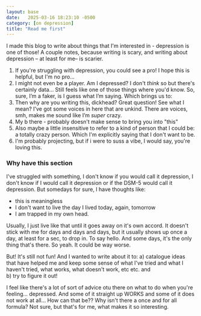 ```yaml
---
layout: base
date:   2025-03-16 18:23:10 -0500
category: [on depression]
title: "Read me first"
---
```

I made this blog to write about things that I'm interested in - depression is one of those! A couple notes, because writing is scary, and writing about depression – at least for me– is scarier.

1. If you're struggling with depression, you could see a pro! I hope this is helpful, but I'm no pro... 
2. I might not even be a player. Am I depressed? I don't *think* so but there's certainly data... Still feels like one of those things where you'd know. So, sure, I’m a faker, is I guess what I’m saying. Which brings us to:
3. Then why are you writing this, dickhead? Great question! See what I mean? I’ve got some voices in here that are unkind. There are voices, smh, makes me sound like I’m *super* crazy. 
4. My b there - probably doesn't make sense to bring you into "this" 
5. Also maybe a little insensitive to refer to a kind of person that I could be: a totally crazy person. Which I'm explicitly saying that I don't want to be. 
5. I'm probably projecting, but if i were to suss a vibe, I would say, you're loving this. 

### Why have this section
I've struggled with something, I don't know if you would call it depression, I don't know if I would call it depression or if the DSM-5 would call it depression. But somedays for sure, I have thoughts like: 
- this is meaningless
- I don't want to live the day I lived today, again, tomorrow
- I am trapped in my own head. 

Usually, I just live like that until it goes away on it's own accord. It doesn't stick with me for days and days and days, but it usually shows up once a day, at least for a sec, to drop in. To say hello. And some days, it's the only thing that's there. So yeah. It could be way worse. 

But! It's still not fun! And I wanted to write about it to: 
a) catalogue ideas that have helped me and keep some sense of what I've tried and what I haven't tried, what works, what doesn't work, etc etc. and  
b) try to figure it out! 

I feel like there's a lot of sort of advice otu there on what to do when you're feeling... depressed. And some of it straight up WORKS and some of it does not work at all... How can that be?? Why isn't there a once and for all formula? Not sure, but that's for me, what makes it so interesting.

